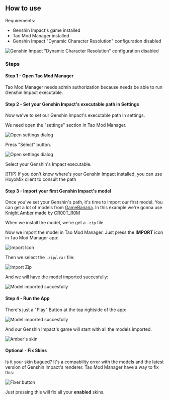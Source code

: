 ## How to use

Requirements:
- Genshin Impact's game installed
- Tao Mod Manager installed
- Genshin Impact "Dynamic Character Resolution" configuration disabled

![Genshin Impact "Dynamic Character Resolution" configuration disabled](../screenshots/genshin_config.png)

### Steps

#### Step 1 - Open Tao Mod Manager

Tao Mod Manager needs admin authorization because needs be able to run Genshin Impact executable.

#### Step 2 - Set your Genshin Impact's executable path in Settings

Now we've to set our Genshin Impact's executable path in settings.

We need open the "settings" section in Tao Mod Manager.

![Open settings dialog](../screenshots/settings_1.png)

Press "Select" button.

![Open settings dialog](../screenshots/settings_2.png)

Select your Genshin's Impact executable.

[!TIP]
If you don't know where's your Genshin Impact installed, you can use HoyoMix client to consult the path

#### Step 3 - Import your first Genshin Impact's model

Once you've set your Genshin's path, it's time to import our first model. You can get a lot of models from [GameBanana](https://gamebanana.com/mods/cats/18140). In this example we're gonna use [Knight Amber](https://gamebanana.com/mods/436924) made by [CR00T_R0M](https://gamebanana.com/members/2190560)

When we install the model, we're get a `.zip` file.

Now we import the model in Tao Mod Manager. Just press the **IMPORT** icon in Tao Mod Manager app:

![Import Icon](../screenshots/import.png)

Then we select the `.zip`/`.rar` file:

![Import Zip](../screenshots/import_2.png)

And we will have the model imported succesfully:

![Model imported succesfully](../screenshots/import_3.png)

#### Step 4 - Run the App

There's just a "Play" Button at the top rightside of the app:

![Model imported succesfully](../screenshots/play.png)

And our Genshin Impact's game will start with all the models imported.

![Amber's skin](../screenshots/amber.png)

#### Optional - Fix Skins

Is it your skin bugued? It's a compability error with the models and the latest version of Genshin Impact's renderer. Tao Mod Manager have a way to fix this:

![Fixer button](../screenshots/fixer.png)

Just pressing this will fix all your **enabled** skins.
